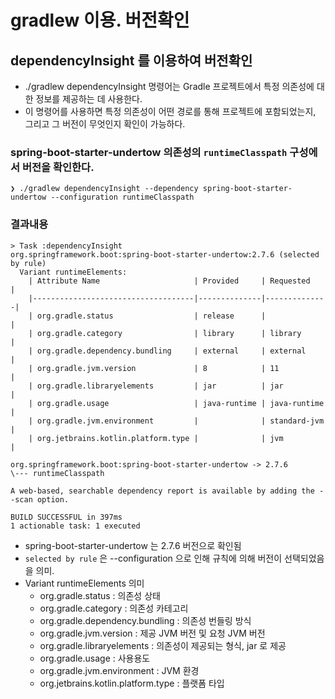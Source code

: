 # gradlew 이용. 버전확인

## dependencyInsight 를 이용하여 버전확인
- ./gradlew dependencyInsight 명령어는 Gradle 프로젝트에서 특정 의존성에 대한 정보를 제공하는 데 사용한다. 
- 이 명령어를 사용하면 특정 의존성이 어떤 경로를 통해 프로젝트에 포함되었는지, 그리고 그 버전이 무엇인지 확인이 가능하다.

### spring-boot-starter-undertow 의존성의 `runtimeClasspath` 구성에서 버전을 확인한다.
```
❯ ./gradlew dependencyInsight --dependency spring-boot-starter-undertow --configuration runtimeClasspath
```

### 결과내용
```shell
> Task :dependencyInsight
org.springframework.boot:spring-boot-starter-undertow:2.7.6 (selected by rule)
  Variant runtimeElements:
    | Attribute Name                     | Provided     | Requested    |
    |------------------------------------|--------------|--------------|
    | org.gradle.status                  | release      |              |
    | org.gradle.category                | library      | library      |
    | org.gradle.dependency.bundling     | external     | external     |
    | org.gradle.jvm.version             | 8            | 11           |
    | org.gradle.libraryelements         | jar          | jar          |
    | org.gradle.usage                   | java-runtime | java-runtime |
    | org.gradle.jvm.environment         |              | standard-jvm |
    | org.jetbrains.kotlin.platform.type |              | jvm          |

org.springframework.boot:spring-boot-starter-undertow -> 2.7.6
\--- runtimeClasspath

A web-based, searchable dependency report is available by adding the --scan option.

BUILD SUCCESSFUL in 397ms
1 actionable task: 1 executed
```
- spring-boot-starter-undertow 는 2.7.6 버전으로 확인됨
- `selected by rule` 은 --configuration 으로 인해 규칙에 의해 버전이 선택되었음을 의미.
- Variant runtimeElements 의미
    - org.gradle.status : 의존성 상태
    - org.gradle.category : 의존성 카테고리
    - org.gradle.dependency.bundling : 의존성 번들링 방식
    - org.gradle.jvm.version : 제공 JVM 버전 및 요청 JVM 버전
    - org.gradle.libraryelements : 의존성이 제공되는 형식, jar 로 제공
    - org.gradle.usage : 사용용도
    - org.gradle.jvm.environment : JVM 환경
    - org.jetbrains.kotlin.platform.type : 플랫폼 타입